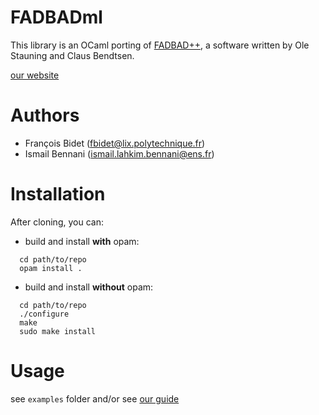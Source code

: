 # FADBADml

This library is an OCaml porting of [FADBAD++](http://www.fadbad.com), a software written by Ole Stauning and Claus Bendtsen.

[our website](https://fadbadml-dev.github.io/FADBADml/)

# Authors

- François Bidet (fbidet@lix.polytechnique.fr)
- Ismail Bennani (ismail.lahkim.bennani@ens.fr)

# Installation

After cloning, you can:
- build and install **with** opam:
```
  cd path/to/repo
  opam install .
```

- build and install **without** opam:
```
  cd path/to/repo
  ./configure
  make
  sudo make install
```

# Usage

see `examples` folder and/or see [our guide](https://fadbadml-dev.github.io/FADBADml/#summary)
